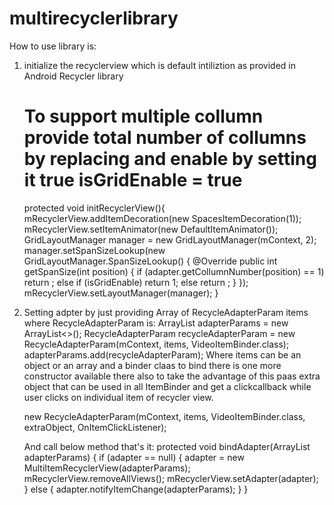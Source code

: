 # multirecyclerlibrary

How to use library is:
1. initialize the recyclerview which is default intiliztion as provided in Android Recycler library
   <h1>To support multiple collumn provide total number of collumns by replacing <total number of collumn> and enable by setting it true      isGridEnable = true</h1>
   
    protected void initRecyclerView(){
        mRecyclerView.addItemDecoration(new SpacesItemDecoration(1));
        mRecyclerView.setItemAnimator(new DefaultItemAnimator());
        GridLayoutManager manager = new GridLayoutManager(mContext, 2);
        manager.setSpanSizeLookup(new GridLayoutManager.SpanSizeLookup() {
            @Override
            public int getSpanSize(int position) {
                if (adapter.getCollumnNumber(position) == 1)
                    return <total number of collumn>;
                else if (isGridEnable)
                    return 1;
                else
                    return <total number of collumn>;
            }
        });
        mRecyclerView.setLayoutManager(manager);
    }
       
2. Setting adpter by just providing Array of RecycleAdapterParam items where RecycleAdapterParam is:
        ArrayList<RecycleAdapterParam> adapterParams = new ArrayList<>();
        RecycleAdapterParam recycleAdapterParam = new RecycleAdapterParam(mContext, items, VideoItemBinder.class);
        adapterParams.add(recycleAdapterParam);
Where items can be an object or an array and a binder claas to bind there is one more constructor available there also to take the advantage of this paas extra object that can be used in all ItemBinder and get a clickcallback while user clicks on individual item of recycler view.

    new RecycleAdapterParam(mContext, items, VideoItemBinder.class, extraObject, OnItemClickListener);
       
    And call below method that's it:
    protected void bindAdapter(ArrayList<RecycleAdapterParam> adapterParams) {
            if (adapter == null) {
                adapter = new MultiItemRecyclerView(adapterParams);
                mRecyclerView.removeAllViews();
                mRecyclerView.setAdapter(adapter);
            } else {
                adapter.notifyItemChange(adapterParams);
            }
    }
